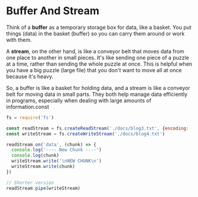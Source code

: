 # Buffer And Stream

Think of a **buffer** as a temporary storage box for data, like a basket. You put things (data) in the basket (buffer) so you can carry them around or work with them.

A **stream**, on the other hand, is like a conveyor belt that moves data from one place to another in small pieces. It's like sending one piece of a puzzle at a time, rather than sending the whole puzzle at once. This is helpful when you have a big puzzle (large file) that you don't want to move all at once because it's heavy.

So, a buffer is like a basket for holding data, and a stream is like a conveyor belt for moving data in small parts. They both help manage data efficiently in programs, especially when dealing with large amounts of information.const 

```js
fs = require('fs')

const readStream = fs.createReadStream('./docs/blog3.txt', {encoding: 'utf-8'})
const writeStream = fs.createWriteStream('./docs/blog4.txt')

readStream.on('data', (chunk) => {
  console.log('---- New Chunk ----')
  console.log(chunk)
  writeStream.write('\nNEW CHUNK\n')
  writeStream.write(chunk)
})
```

```js
// Shorter version
readStream.pipe(writeStream)
```